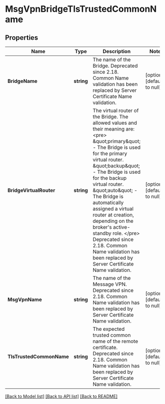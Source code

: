 # MsgVpnBridgeTlsTrustedCommonName

## Properties
Name | Type | Description | Notes
------------ | ------------- | ------------- | -------------
**BridgeName** | **string** | The name of the Bridge. Deprecated since 2.18. Common Name validation has been replaced by Server Certificate Name validation. | [optional] [default to null]
**BridgeVirtualRouter** | **string** | The virtual router of the Bridge. The allowed values and their meaning are:  &lt;pre&gt; \&quot;primary\&quot; - The Bridge is used for the primary virtual router. \&quot;backup\&quot; - The Bridge is used for the backup virtual router. \&quot;auto\&quot; - The Bridge is automatically assigned a virtual router at creation, depending on the broker&#x27;s active-standby role. &lt;/pre&gt;  Deprecated since 2.18. Common Name validation has been replaced by Server Certificate Name validation. | [optional] [default to null]
**MsgVpnName** | **string** | The name of the Message VPN. Deprecated since 2.18. Common Name validation has been replaced by Server Certificate Name validation. | [optional] [default to null]
**TlsTrustedCommonName** | **string** | The expected trusted common name of the remote certificate. Deprecated since 2.18. Common Name validation has been replaced by Server Certificate Name validation. | [optional] [default to null]

[[Back to Model list]](../README.md#documentation-for-models) [[Back to API list]](../README.md#documentation-for-api-endpoints) [[Back to README]](../README.md)

